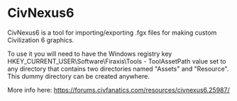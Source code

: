 # CivNexus6

CivNexus6 is a tool for importing/exporting .fgx files for making custom Civilization 6 graphics. 

To use it you will need to have the Windows registry key HKEY_CURRENT_USER\Software\Firaxis\Tools - ToolAssetPath value set to any directory that contains two directories named "Assets" and "Resource". This dummy directory can be created anywhere.

More info here:
https://forums.civfanatics.com/resources/civnexus6.25987/
